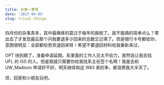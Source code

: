 ```yaml
---
title: 杂事一箩筐
date: '2017-04-05'
slug: trival-things
---
```


四月份的杂事真多，其中最痛疼的莫过于每年的报税了。就不能搞的简单点么？寄出去了才发现最后那个问我要退多少回来的总数忘记填了。但是银行卡号都给你，意图很明显：全部都给劳资退回来呀！希望不要退回材料给我重新来过。

OPT 快到期了，准备申请延期。系里面的工作人员太不给力，居然说让我去找 UFL 的 ISS 的人。但是我就只需要你给我找系主任签个名啊！我是去和 UW_Madison 申请好不好。明天继续和这 I983 表抗争，都浪费我大半天了。

烦，回家和小朋友玩吧。
